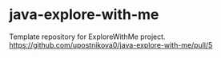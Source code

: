 # java-explore-with-me
Template repository for ExploreWithMe project.
https://github.com/upostnikova0/java-explore-with-me/pull/5
